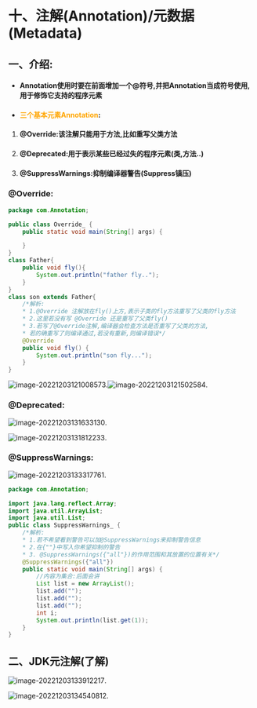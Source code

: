 # 十、注解(Annotation)/元数据(Metadata)

## 一、介绍:

* #### Annotation使用时要在前面增加一个@符号,并把Annotation当成符号使用,用于修饰它支持的程序元素

* #### <font color="orange">三个基本元素Annotation</font>:

1. #### @Override:该注解只能用于方法,比如重写父类方法

2. #### @Deprecated:用于表示某些已经过失的程序元素(类,方法..)

3. #### @SuppressWarnings:抑制编译器警告(Suppress镇压)





### @Override:

```JAVA
package com.Annotation;

public class Override_ {
    public static void main(String[] args) {

    }
}
class Father{
    public void fly(){
        System.out.println("father fly..");
    }
}
class son extends Father{
    /*解析:
    * 1.@Override 注解放在fly()上方,表示子类的fly方法重写了父类的fly方法
    * 2.这里若没有写 @Override 还是重写了父类fly()
    * 3.若写了@Override注解,编译器会检查方法是否重写了父类的方法,
    * 若的确重写了则编译通过,若没有重新,则编译错误*/
    @Override
    public void fly() {
        System.out.println("son fly...");
    }
}
```

![image-20221203121008573](C:\Users\Alin\AppData\Roaming\Typora\typora-user-images\image-20221203121008573.png).![image-20221203121502584](C:\Users\Alin\AppData\Roaming\Typora\typora-user-images\image-20221203121502584.png).



### @Deprecated:

![image-20221203131633130](C:\Users\Alin\AppData\Roaming\Typora\typora-user-images\image-20221203131633130.png).

![image-20221203131812233](C:\Users\Alin\AppData\Roaming\Typora\typora-user-images\image-20221203131812233.png).

### @SuppressWarnings:

![image-20221203133317761](C:\Users\Alin\AppData\Roaming\Typora\typora-user-images\image-20221203133317761.png).

```java
package com.Annotation;

import java.lang.reflect.Array;
import java.util.ArrayList;
import java.util.List;
public class SuppressWarnings_ {
    /*解析:
    * 1.若不希望看到警告可以加@SuppressWarnings来抑制警告信息
    * 2.在{""}中写入你希望抑制的警告
    * 3. @SuppressWarnings({"all"})的作用范围和其放置的位置有关*/
    @SuppressWarnings({"all"})
    public static void main(String[] args) {
        //内容为集合:后面会讲
        List list = new ArrayList();
        list.add("");
        list.add("");
        list.add("");
        int i;
        System.out.println(list.get(1));
    }
}
```





## 二、JDK元注解(了解)

![image-20221203133912217](C:\Users\Alin\AppData\Roaming\Typora\typora-user-images\image-20221203133912217.png).

![image-20221203134540812](C:\Users\Alin\AppData\Roaming\Typora\typora-user-images\image-20221203134540812.png).